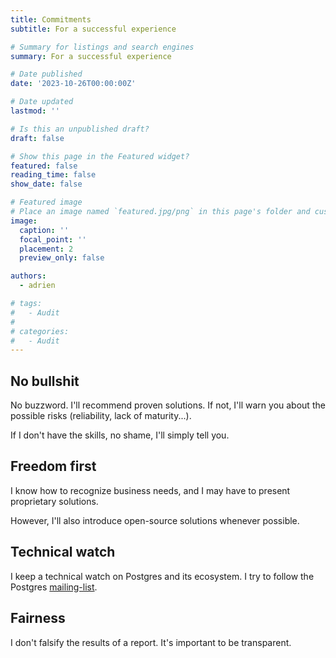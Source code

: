 ```yaml
---
title: Commitments
subtitle: For a successful experience

# Summary for listings and search engines
summary: For a successful experience

# Date published
date: '2023-10-26T00:00:00Z'

# Date updated
lastmod: ''

# Is this an unpublished draft?
draft: false

# Show this page in the Featured widget?
featured: false
reading_time: false
show_date: false

# Featured image
# Place an image named `featured.jpg/png` in this page's folder and customize its options here.
image:
  caption: ''
  focal_point: ''
  placement: 2
  preview_only: false

authors:
  - adrien

# tags:
#   - Audit
#
# categories:
#   - Audit
---
```

## No bullshit

No buzzword. I'll recommend proven solutions. If not, I'll warn you about the possible risks (reliability, lack of maturity...).

If I don't have the skills, no shame, I'll simply tell you.

## Freedom first

I know how to recognize business needs, and I may have to present proprietary solutions.

However, I'll also introduce open-source solutions whenever possible.

## Technical watch

I keep a technical watch on Postgres and its ecosystem. I try to follow the Postgres [mailing-list](https://www.postgresql.org/list/).

## Fairness

I don't falsify the results of a report. It's important to be transparent.

